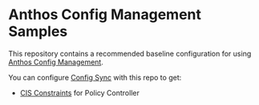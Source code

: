 # Anthos Config Management Samples

This repository contains a recommended baseline configuration
for using [Anthos Config Management](https://cloud.google.com/anthos/config-management).

You can configure [Config Sync](https://cloud.google.com/anthos-config-management/docs/config-sync-overview) with this repo to get:

- [CIS Constraints](https://github.com/GoogleCloudPlatform/acm-policy-controller-library/tree/master/bundles/cis-k8s-1.5.1) for Policy Controller
